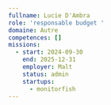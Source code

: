 ```yaml
---
fullname: Lucie D'Ambra
role: 'responsable budget '
domaine: Autre
competences: []
missions:
  - start: 2024-09-30
    end: 2025-12-31
    employer: Malt
    status: admin
    startups:
      - monitorfish
---
```

